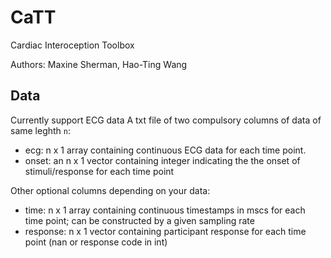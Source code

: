 # CaTT
Cardiac Interoception Toolbox

Authors: Maxine Sherman, Hao-Ting Wang


## Data
Currently support ECG data
A txt file of two compulsory columns of data of same leghth `n`:
 - ecg: n x 1 array containing continuous ECG data for each time point.
 - onset: an n x 1 vector containing integer indicating the the onset of stimuli/response for each time point

Other optional columns depending on your data:
 - time: n x 1  array containing continuous timestamps in mscs for each time point; can be constructed by a given sampling rate
 - response: n x 1 vector containing participant response for each time point (nan or response code in int)
